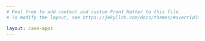 ```yaml
---
# Feel free to add content and custom Front Matter to this file.
# To modify the layout, see https://jekyllrb.com/docs/themes/#overriding-theme-defaults

layout: case-apps
---
```

